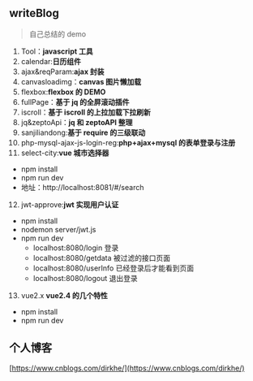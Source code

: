 ## writeBlog

> 自己总结的 demo

1. Tool：**javascript 工具**
2. calendar:**日历组件**
3. ajax&reqParam:**ajax 封装**
4. canvasloadimg：**canvas 图片懒加载**
5. flexbox:**flexbox 的 DEMO**
6. fullPage：**基于 jq 的全屏滚动插件**
7. iscroll：**基于 iscroll 的上拉加载下拉刷新**
8. jq&zeptoApi：**jq 和 zeptoAPI 整理**
9. sanjiliandong:**基于 require 的三级联动**
10. php-mysql-ajax-js-login-reg:**php+ajax+mysql 的表单登录与注册**
11. select-city:**vue 城市选择器**

- npm install
- npm run dev
- 地址：http://localhost:8081/#/search

12. jwt-approve:**jwt 实现用户认证**

- npm install
- nodemon server/jwt.js
- npm run dev
  - localhost:8080/login 登录
  - localhost:8080/getdata 被过滤的接口页面
  - localhost:8080/userInfo 已经登录后才能看到页面
  - localhost:8080/logout 退出登录

13. vue2.x **vue2.4 的几个特性**

- npm install
- npm run dev

## 个人博客

[https://www.cnblogs.com/dirkhe/](https://www.cnblogs.com/dirkhe/)
